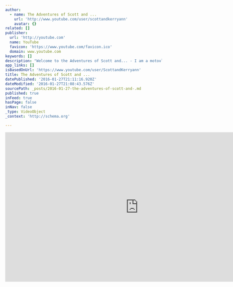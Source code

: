 ```yaml
---
author:
  - name: The Adventures of Scott and ...
    url: 'http://www.youtube.com/user/scottandkerryann'
    avatar: {}
related: []
publisher:
  url: 'http://youtube.com'
  name: YouTube
  favicon: 'https://www.youtube.com/favicon.ico'
  domain: www.youtube.com
keywords: []
description: "Welcome to the Adventures of Scott and... - I am a motovlogger, a race car driver, and a complete knucklehead. You'll find me on the weekends riding my sport bike, supermoto, dual-sport, or race car. I have a girlfriend...and she's into the exact same stuff. I like to record my adventures and share on YouTube!"
app_links: []
isBasedOnUrl: 'https://www.youtube.com/user/ScottandKerryann'
title: The Adventures of Scott and ...
datePublished: '2016-01-27T21:11:16.920Z'
dateModified: '2016-01-27T21:08:43.576Z'
sourcePath: _posts/2016-01-27-the-adventures-of-scott-and-.md
published: true
inFeed: true
hasPage: false
inNav: false
_type: VideoObject
_context: 'http://schema.org'

---
```

<iframe src="https://cdn.embedly.com/widgets/media.html?url=https%3A%2F%2Fwww.youtube.com%2Fuser%2FScottandKerryann&amp;src=http%3A%2F%2Fwww.youtube.com%2Fembed%2Fvideoseries%3Flist%3DUU2shBvyOrJSFGd15gI5776A&amp;type=text%2Fhtml&amp;key=b7d04c9b404c499eba89ee7072e1c4f7&amp;schema=youtube" width="853" height="480" scrolling="no" frameborder="0" allowfullscreen="allowfullscreen" style=""></iframe>
